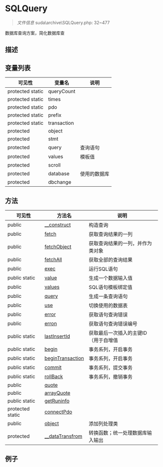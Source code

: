 #  SQLQuery 

> *文件信息* suda\archive\SQLQuery.php: 32~477

数据库查询方案，简化数据库查

## 描述







## 变量列表
| 可见性 |  变量名   | 说明 |
|--------|----|------|
| protected static  | queryCount | | 
| protected static  | times | | 
| protected static  | pdo | | 
| protected static  | prefix | | 
| protected static  | transaction | | 
| protected   | object | | 
| protected   | stmt | | 
| protected   | query | 查询语句| 
| protected   | values |  模板值| 
| protected   | scroll | | 
| protected   | database | 使用的数据库| 
| protected   | dbchange | | 



## 方法


| 可见性 | 方法名 | 说明 |
|--------|-------|------|
| public |[__construct](SQLQuery/__construct.md) | 构造查询 |
| public |[fetch](SQLQuery/fetch.md) | 获取查询结果的一列 |
| public |[fetchObject](SQLQuery/fetchObject.md) | 获取查询结果的一列，并作为类对象 |
| public |[fetchAll](SQLQuery/fetchAll.md) | 获取全部的查询结果 |
| public |[exec](SQLQuery/exec.md) | 运行SQL语句 |
| public static|[value](SQLQuery/value.md) | 生成一个数据输入值 |
| public |[values](SQLQuery/values.md) | SQL语句模板绑定值 |
| public |[query](SQLQuery/query.md) | 生成一条查询语句 |
| public |[use](SQLQuery/use.md) | 切换使用的数据表 |
| public |[error](SQLQuery/error.md) | 获取语句查询错误 |
| public |[erron](SQLQuery/erron.md) | 获取语句查询错误编号 |
| public static|[lastInsertId](SQLQuery/lastInsertId.md) | 获取最后一次插入的主键ID（用于自增值 |
| public static|[begin](SQLQuery/begin.md) | 事务系列，开启事务 |
| public static|[beginTransaction](SQLQuery/beginTransaction.md) | 事务系列，开启事务 |
| public static|[commit](SQLQuery/commit.md) | 事务系列，提交事务 |
| public static|[rollBack](SQLQuery/rollBack.md) | 事务系列，撤销事务 |
| public |[quote](SQLQuery/quote.md) |  |
| public |[arrayQuote](SQLQuery/arrayQuote.md) |  |
| public static|[getRuninfo](SQLQuery/getRuninfo.md) |  |
| protected static|[connectPdo](SQLQuery/connectPdo.md) |  |
| public |[object](SQLQuery/object.md) | 添加列处理类 |
| protected |[__dataTransfrom](SQLQuery/__dataTransfrom.md) | 转换函数；统一处理数据库输入输出 |



## 例子

